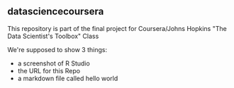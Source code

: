 ## datasciencecoursera

This repository is part of the final project for Coursera/Johns Hopkins "The Data Scientist's Toolbox" Class

We're supposed to show 3 things:
* a screenshot of R Studio
* the URL for this Repo
* a markdown file called hello world